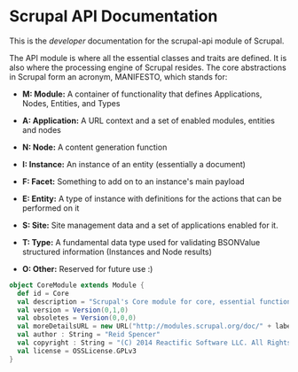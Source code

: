 # Scrupal API Documentation

This is the _developer_ documentation for the scrupal-api module of Scrupal.

The API module is where all the essential classes and traits are defined. It is also where the processing engine of
Scrupal resides. The core abstractions in Scrupal form an acronym, MANIFESTO, which stands for:

- **M: Module:** A container of functionality that defines Applications, Nodes, Entities, and Types

- **A: Application:** A URL context and a set of enabled modules, entities and nodes

- **N: Node:** A content generation function

- **I: Instance:** An instance of an entity (essentially a document)

- **F: Facet:** Something to add on to an instance's main payload

- **E: Entity:** A type of instance with definitions for the actions that can be performed on it

- **S: Site:** Site management data and a set of applications enabled for it.

- **T: Type:** A fundamental data type used for validating BSONValue structured information (Instances and Node results)

- **O: Other:** Reserved for future use :)

```scala
object CoreModule extends Module {
  def id = Core
  val description = "Scrupal's Core module for core, essential functionality."
  val version = Version(0,1,0)
  val obsoletes = Version(0,0,0)
  val moreDetailsURL = new URL("http://modules.scrupal.org/doc/" + label)
  val author : String = "Reid Spencer"
  val copyright : String = "(C) 2014 Reactific Software LLC. All Rights Reserved"
  val license = OSSLicense.GPLv3
}
```
